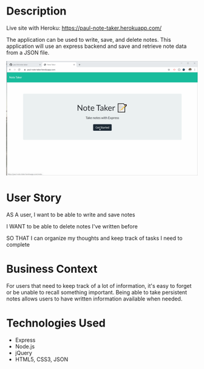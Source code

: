 # Description

Live site with Heroku: https://paul-note-taker.herokuapp.com/

The application can be used to write, save, and delete notes. This application will use an express backend and save and retrieve note data from a JSON file.

![Alt text](./public/assets/image/note-taker.gif?raw=true "App Demo")

# User Story

AS A user, I want to be able to write and save notes

I WANT to be able to delete notes I've written before

SO THAT I can organize my thoughts and keep track of tasks I need to complete

# Business Context

For users that need to keep track of a lot of information, it's easy to forget or be unable to recall something important. Being able to take persistent notes allows users to have written information available when needed.

# Technologies Used
- Express
- Node.js
- jQuery
- HTML5, CSS3, JSON
